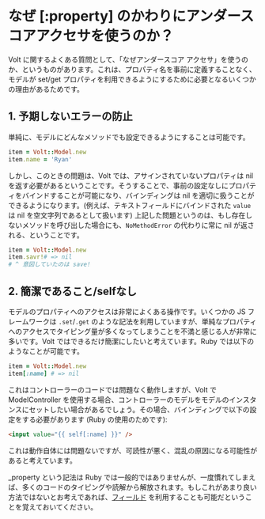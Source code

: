 # なぜ [:property] のかわりにアンダースコアアクセサを使うのか？

Volt に関するよくある質問として、「なぜアンダースコア アクセサ」を使うのか、というものがあります。これは、プロパティ名を事前に定義することなく、モデルが set/get プロパティを利用できるようにするために必要となるいくつかの理由があるためです。

## 1. 予期しないエラーの防止

単純に、モデルにどんなメソッドでも設定できるようにすることは可能です。

```ruby
item = Volt::Model.new
item.name = 'Ryan'
```

しかし、このときの問題は、Volt では、アサインされていないプロパティは nil を返す必要があるということです。そうすることで、事前の設定なしにプロパティをバインドすることが可能になり、バインディングは nil を適切に扱うことができるようになります。(例えば、テキストフィールドにバインドされた ```value``` は nil を空文字列であるとして扱います)  上記した問題というのは、もし存在しないメソッドを呼び出した場合にも、```NoMethodError``` の代わりに常に nil が返される、ということです。

```ruby
item = Volt::Model.new
item.savr!# => nil
# ^ 意図していたのは save!
```

## 2. 簡潔であること/selfなし

モデルのプロパティへのアクセスは非常によくある操作です。いくつかの JS フレームワークは ```.set```/```.get``` のような記法を利用していますが、単純なプロパティへのアクセスでタイピング量が多くなってしまうことを不満と感じる人が非常に多いです。Volt ではできるだけ簡潔にしたいと考えています。Ruby では以下のようなことが可能です。

```ruby
item = Volt::Model.new
item[:name] # => nil
```

これはコントローラーのコードでは問題なく動作しますが、Volt で ModelController を使用する場合、コントローラーのモデルをモデルのインスタンスにセットしたい場合があるでしょう。その場合、バインディングで以下の設定をする必要があります (Ruby の使用のためです):

```html
<input value="{{ self[:name] }}" />
```

これは動作自体には問題ないですが、可読性が悪く、混乱の原因になる可能性があると考えています。

_property という記法は Ruby では一般的ではありませんが、一度慣れてしまえば、多くのコードのタイピングや読解から解放されます。もしこれがあまり良い方法ではないとお考えであれば、[フィールド](/docs/models.md) を利用することも可能だということを覚えておいてください。
